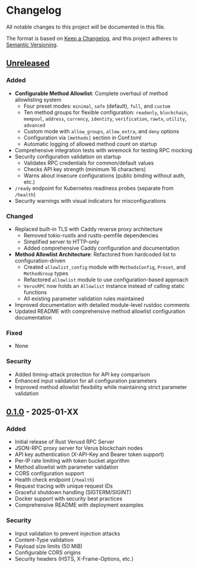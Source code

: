 # Changelog

All notable changes to this project will be documented in this file.

The format is based on [Keep a Changelog](https://keepachangelog.com/en/1.0.0/),
and this project adheres to [Semantic Versioning](https://semver.org/spec/v2.0.0.html).

## [Unreleased]

### Added
- **Configurable Method Allowlist**: Complete overhaul of method allowlisting system
  - Four preset modes: `minimal`, `safe` (default), `full`, and `custom`
  - Ten method groups for flexible configuration: `readonly`, `blockchain`, `mempool`, `address`, `currency`, `identity`, `verification`, `rawtx`, `utility`, `advanced`
  - Custom mode with `allow_groups`, `allow_extra`, and `deny` options
  - Configuration via `[methods]` section in Conf.toml
  - Automatic logging of allowed method count on startup
- Comprehensive integration tests with wiremock for testing RPC mocking
- Security configuration validation on startup
  - Validates RPC credentials for common/default values
  - Checks API key strength (minimum 16 characters)
  - Warns about insecure configurations (public binding without auth, etc.)
- `/ready` endpoint for Kubernetes readiness probes (separate from `/health`)
- Security warnings with visual indicators for misconfigurations

### Changed
- Replaced built-in TLS with Caddy reverse proxy architecture
  - Removed tokio-rustls and rustls-pemfile dependencies
  - Simplified server to HTTP-only
  - Added comprehensive Caddy configuration and documentation
- **Method Allowlist Architecture**: Refactored from hardcoded list to configuration-driven
  - Created `allowlist_config` module with `MethodsConfig`, `Preset`, and `MethodGroup` types
  - Refactored `allowlist` module to use configuration-based approach
  - `VerusRPC` now holds an `Allowlist` instance instead of calling static functions
  - All existing parameter validation rules maintained
- Improved documentation with detailed module-level rustdoc comments
- Updated README with comprehensive method allowlist configuration documentation

### Fixed
- None

### Security
- Added timing-attack protection for API key comparison
- Enhanced input validation for all configuration parameters
- Improved method allowlist flexibility while maintaining strict parameter validation

## [0.1.0] - 2025-01-XX

### Added
- Initial release of Rust Verusd RPC Server
- JSON-RPC proxy server for Verus blockchain nodes
- API key authentication (X-API-Key and Bearer token support)
- Per-IP rate limiting with token bucket algorithm
- Method allowlist with parameter validation
- CORS configuration support
- Health check endpoint (`/health`)
- Request tracing with unique request IDs
- Graceful shutdown handling (SIGTERM/SIGINT)
- Docker support with security best practices
- Comprehensive README with deployment examples

### Security
- Input validation to prevent injection attacks
- Content-Type validation
- Payload size limits (50 MiB)
- Configurable CORS origins
- Security headers (HSTS, X-Frame-Options, etc.)

[Unreleased]: https://github.com/devdudeio/rust_verusd_rpc_server/compare/v0.1.0...HEAD
[0.1.0]: https://github.com/devdudeio/rust_verusd_rpc_server/releases/tag/v0.1.0
